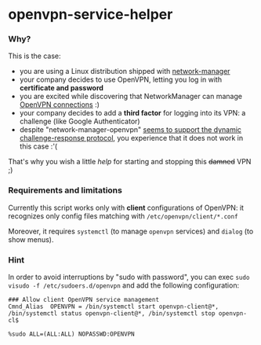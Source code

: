 # openvpn-service-helper

### Why?
This is the case:
* you are using a Linux distribution shipped with [network-manager](https://wiki.debian.org/NetworkManager)
* your company decides to use OpenVPN, letting you log in with **certificate and password**
* you are excited while discovering that NetworkManager can manage [OpenVPN connections](https://launchpad.net/network-manager-openvpn) :)
* your company decides to add a **third factor** for logging into its VPN: a challenge (like Google Authenticator) 
* despite "network-manager-openvpn" [seems to support the dynamic challenge-response protocol](https://launchpad.net/ubuntu/+source/network-manager-openvpn/1.2.10-0ubuntu1),
you experience that it does not work in this case :'(

That's why you wish a little _help_ for starting and stopping this ~~damned~~ VPN ;)


### Requirements and limitations
Currently this script works only with **client** configurations of OpenVPN: 
it recognizes only config files matching with `/etc/openvpn/client/*.conf`

Moreover, it requires `systemctl` (to manage `openvpn` services) and `dialog` (to show menus).

### Hint
In order to avoid interruptions by "sudo with password", 
you can exec `sudo visudo -f /etc/sudoers.d/openvpn` and add the following configuration:
```
### Allow client OpenVPN service management
Cmnd_Alias  OPENVPN = /bin/systemctl start openvpn-client@*, /bin/systemctl status openvpn-client@*, /bin/systemctl stop openvpn-cl$

%sudo ALL=(ALL:ALL) NOPASSWD:OPENVPN
```
